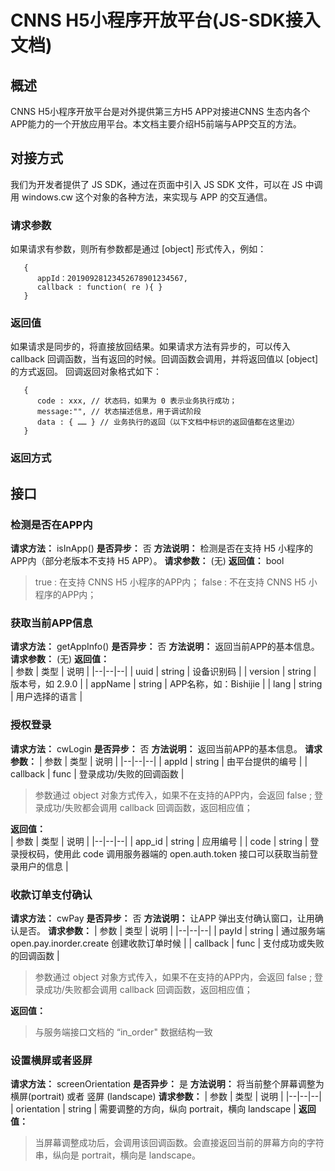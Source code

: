 
# CNNS H5小程序开放平台(JS-SDK接入文档)

## 概述
CNNS H5小程序开放平台是对外提供第三方H5 APP对接进CNNS 生态内各个APP能力的一个开放应用平台。本文档主要介绍H5前端与APP交互的方法。

## 对接方式
我们为开发者提供了 JS SDK，通过在页面中引入 JS SDK 文件，可以在 JS 中调用 windows.cw 这个对象的各种方法，来实现与 APP 的交互通信。
### 请求参数
如果请求有参数，则所有参数都是通过 [object] 形式传入，例如：

```
   {
      appId：20190928123452678901234567,
      callback : function( re ){ }
   }
```

### 返回值
如果请求是同步的，将直接放回结果。如果请求方法有异步的，可以传入 callback 回调函数，当有返回的时候。回调函数会调用，并将返回值以 [object] 的方式返回。
回调返回对象格式如下：

```
   {
      code : xxx, // 状态码，如果为 0 表示业务执行成功；
      message:"", // 状态描述信息，用于调试阶段
      data : { …… } // 业务执行的返回（以下文档中标识的返回值都在这里边）
   }
```

### 返回方式

## 接口
### 检测是否在APP内
**请求方法：** isInApp()
**是否异步：** 否
**方法说明：** 检测是否在支持 H5 小程序的APP内（部分老版本不支持 H5 APP）。
**请求参数：**  (无)
**返回值：**  bool
> true : 在支持 CNNS H5 小程序的APP内； 
> false : 不在支持 CNNS H5 小程序的APP内；

### 获取当前APP信息
**请求方法：** getAppInfo()
**是否异步：** 否
**方法说明：** 返回当前APP的基本信息。
**请求参数：**  (无)
**返回值：**  
| 参数 | 类型 | 说明 |
|--|--|--|
| uuid | string | 设备识别码 |
| version | string | 版本号，如 2.9.0 |
| appName | string | APP名称，如：Bishijie |
| lang | string | 用户选择的语言 | 

### 授权登录
**请求方法：** cwLogin
**是否异步：** 否
**方法说明：** 返回当前APP的基本信息。
**请求参数：** 
| 参数 | 类型 | 说明 |
|--|--|--|
| appId | string | 由平台提供的编号 |
| callback | func | 登录成功/失败的回调函数 | 

> 参数通过 object 对象方式传入，如果不在支持的APP内，会返回 false ; 
> 登录成功/失败都会调用 callback 回调函数，返回相应值；

**返回值：**  
| 参数 | 类型 | 说明 |
|--|--|--|
| app_id | string | 应用编号  |
| code | string | 登录授权码，使用此 code 调用服务器端的 open.auth.token 接口可以获取当前登录用户的信息  |

### 收款订单支付确认
**请求方法：** cwPay
**是否异步：** 否
**方法说明：** 让APP 弹出支付确认窗口，让用确认是否。
**请求参数：** 
| 参数 | 类型 | 说明 |
|--|--|--|
| payId | string | 通过服务端 open.pay.inorder.create 创建收款订单时候 |
| callback | func | 支付成功或失败的回调函数 | 

> 参数通过 object 对象方式传入，如果不在支持的APP内，会返回 false ; 
> 登录成功/失败都会调用 callback 回调函数，返回相应值；

**返回值：**  
> 与服务端接口文档的 “in_order" 数据结构一致

### 设置横屏或者竖屏
**请求方法：** screenOrientation
**是否异步：** 是
**方法说明：** 将当前整个屏幕调整为横屏(portrait) 或者 竖屏 (landscape)
**请求参数：** 
| 参数 | 类型 | 说明 |
|--|--|--|
| orientation | string | 需要调整的方向，纵向 portrait，横向 landscape |
**返回值：** 
> 当屏幕调整成功后，会调用该回调函数。会直接返回当前的屏幕方向的字符串，纵向是 portrait，横向是 landscape。

